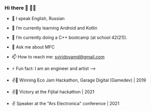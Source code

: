 ### Hi there 👋 🖖🏽


- 🔭 I speak English, Russian
- 🌱 I’m currently learning Android and Kotlin
- 👯  I’m currently doing a C++ bootcamp (at school 42(21)).
- 💬 Ask me about MFC
- 📫 How to reach me: sviridovamd@gmail.com
- ⚡ Fun fact: I am an engineer and artist
-->


- ✌🎉 Winning Eco Jam Hackathon, Garage Digital (Gamedev) | 2019
- ✌🎉 Victory at the Fijital hackathon | 2021
- ✌️ Speaker at the "Ars Electronica" conference | 2021
